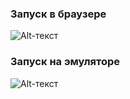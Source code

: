 ### Запуск в браузере
![Alt-текст](/images/web_prac1.png "С браузера")

### Запуск на эмуляторе
![Alt-текст](/images/pixel6_prac1.png "С эмулятора")
